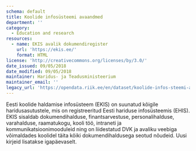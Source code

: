 ```yaml
---
schema: default
title: Koolide infosüsteemi avaandmed
department: ''
category:
  - Education and research
resources:
  - name: EKIS avalik dokumendiregister
    url: 'https://ekis.ee/'
    format: HTML
license: 'http://creativecommons.org/licenses/by/3.0/'
date_issued: 09/05/2018
date_modified: 09/05/2018
maintainer: Haridus- ja Teadusministeerium
maintainer_email: ''
legacy_url: 'https://opendata.riik.ee/en/dataset/koolide-infos-steemi-avaandmed'
---
```

Eesti koolide haldamise infosüsteem (EKIS) on suunatud kõigile haridusasutustele, mis on registreeritud Eesti hariduse infosüsteemis (EHIS). EKIS sisaldab dokumendihalduse, finantsarvestuse, personalihalduse, varahalduse, raamatukogu, kooli töö, intraneti ja kommunikatsioonimooduleid ning on liidestatud DVK ja avaliku veebiga võimaldades koolidel täita kõiki dokumendihaldusega seotud nõudeid. Uusi kirjeid lisatakse igapäevaselt.